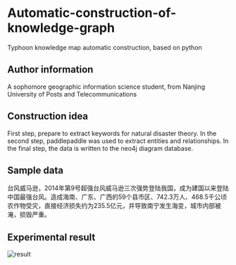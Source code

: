 # Automatic-construction-of-knowledge-graph
Typhoon knowledge map automatic construction, based on python
## Author information
A sophomore geographic information science student, from Nanjing University of Posts and Telecommunications
## Construction idea
First step, prepare to extract keywords for natural disaster theory. In the second step, paddlepaddle was used to extract entities and relationships. In the final step, the data is written to the neo4j diagram database.
## Sample data
台风威马逊，2014年第9号超强台风威马逊三次强势登陆我国，成为建国以来登陆中国最强台风。造成海南、广东、广西的59个县市区、742.3万人、468.5千公顷农作物受灾，直接经济损失约为235.5亿元，并导致南宁发生海变，城市内部被淹，损毁严重。
## Experimental result
![result](Automatic-construction-of-knowledge-graph\img\result.png "experiment result")
